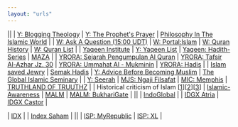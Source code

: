 ```yaml
---
layout: "urls"
---
```


||
| [Y: Blogging Theology](https://www.youtube.com/c/BloggingTheology/videos) | [Y: The Prophet's Prayer](https://www.youtube.com/watch?v=vx1rz-28HNk) | [Philosophy In The Islamic World](https://historyofphilosophy.net/intro-islamic-world) |
| [W: Ask A Question (15:00 UDT)](https://www.assimalhakeem.net/ask-a-question/) | [W: Portal:Islam](https://en.wikipedia.org/wiki/Portal:Islam) | [W: Quran History](https://en.wikipedia.org/wiki/History_of_the_Quran) | [W: Quran List](https://en.wikipedia.org/wiki/List_of_chapters_in_the_Quran) |
| [Yaqeen Institute](https://yaqeeninstitute.org/) | [Y: Yaqeen List](https://www.youtube.com/c/YaqeenInstituteforIslamicResearch/playlists) | [Yaqeen: Hadith-Series](https://yaqeeninstitute.org/series/hadith-series) | [MAZA](https://www.youtube.com/c/DrMazaChannel/videos) |
| [YRORA: Sejarah Pengumpulan Al Quran](https://youtu.be/n3yGW_-P8GU) | [YRORA: Tafsir Al-Azhar Jz. 30](https://www.youtube.com/playlist?list=PLv_xoi4FGsu9zYyZxie6QJamXti12k5-G) | [YRORA: Ummahat Al - Mukminin](https://www.youtube.com/watch?v=pj46rE7Lxpw&list=PLv_xoi4FGsu_dQsEtZlr7k2ncLgPMLeJH) | [YRORA: Hadis](https://youtu.be/WSqOCBPFb88) |
| [Islam saved Jewry](https://www.thejc.com/comment/opinion/so-what-did-the-muslims-do-for-the-jews-1.33597) | [Semak Hadis](https://semakhadis.com/) | [Y: Advice Before Becoming Muslim](https://www.youtube.com/watch?v=UqczbY3w7aw) | [The Global Islamic Seminary](https://academy.seekersguidance.org/) |
| [Y: Seerah](https://www.youtube.com/playlist?list=PLAEA99D24CA2F9A8F) | [MJS: Ngaji Filsafat](https://www.youtube.com/playlist?list=PL4WN5OeL0n_ZABoKx4G9yM6FzlP0_zp18) | [MIC: Memphis](http://www.memphisislamiccenter.org/about-mic/about-mic/) | [TRUTHLAND OF TRUUTHZ](https://sites.google.com/site/truuthz/) |
| Historical criticism of Islam [[1](https://youtu.be/WHGii1Ah_3E)][[2](https://youtu.be/FjQaHoJNSX8)][[3](https://youtu.be/pWV5BxM9Y40)] | [Islamic-Awareness](https://www.islamic-awareness.org/) | [MALM](https://www.youtube.com/c/MuftiAbuLayth/videos) | [MALM: BukhariGate](https://youtu.be/FUEMzKt2Vqo) |
||
| [IndoGlobal](https://indoglobal.com/) |
| [IDGX Atria](https://control.atria.idgx.net/user/) | [IDGX Castor](https://control.castor.idgx.net/user/) |

| [IDX](https://www.idx.co.id/) |
| [Index Saham](https://www.idx.co.id/data-pasar/data-saham/indeks-saham/) |
||
| [ISP: MyRepublic](https://myrepublic.co.id/) | [ISP: XL](https://www.xl.co.id/) |
